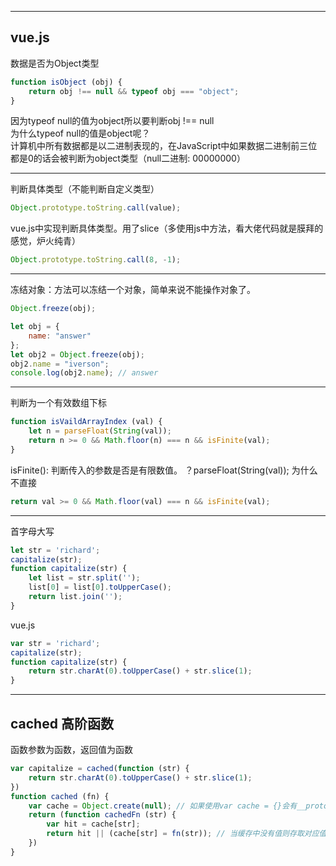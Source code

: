 <!--
 * @Author: Richard Chiang
 * @Date: 2019-09-02 16:38:39
 * @LastEditrors: Richard Chiang
 * @LastEditTime: 2020-07-08 17:28:00
 * @Description:  
 * @Email: 19875991227@163.com
 -->

---
## vue.js
数据是否为Object类型  
```js
function isObject (obj) {
    return obj !== null && typeof obj === "object";
}
```
因为typeof null的值为object所以要判断obj !== null  
为什么typeof null的值是object呢？  
计算机中所有数据都是以二进制表现的，在JavaScript中如果数据二进制前三位都是0的话会被判断为object类型（null二进制: 00000000）  

---
判断具体类型（不能判断自定义类型）
```js
Object.prototype.toString.call(value);
```
vue.js中实现判断具体类型。用了slice（多使用js中方法，看大佬代码就是膜拜的感觉，炉火纯青）  
```js
Object.prototype.toString.call(8, -1);
```

---
冻结对象：方法可以冻结一个对象，简单来说不能操作对象了。
```js
Object.freeze(obj);
```
```js
let obj = {
    name: "answer"
};
let obj2 = Object.freeze(obj);
obj2.name = "iverson";
console.log(obj2.name); // answer
```

---
判断为一个有效数组下标
```js
function isVaildArrayIndex (val) {
    let n = parseFloat(String(val));
    return n >= 0 && Math.floor(n) === n && isFinite(val);
}
```
isFinite(): 判断传入的参数是否是有限数值。
？parseFloat(String(val));
为什么不直接
```js
return val >= 0 && Math.floor(val) === n && isFinite(val);
```

---
首字母大写
```js
let str = 'richard';
capitalize(str);
function capitalize(str) {
    let list = str.split('');
    list[0] = list[0].toUpperCase();
    return list.join('');
}
```

vue.js
```js
var str = 'richard';
capitalize(str);
function capitalize(str) {
    return str.charAt(0).toUpperCase() + str.slice(1);
}
```

---
## cached 高阶函数
函数参数为函数，返回值为函数
```js
var capitalize = cached(function (str) {
    return str.charAt(0).toUpperCase() + str.slice(1);
})
function cached (fn) {
    var cache = Object.create(null); // 如果使用var cache = {}会有__proto__，影响性能
    return (function cachedFn (str) {
        var hit = cache[str];
        return hit || (cache[str] = fn(str)); // 当缓存中没有值则存取对应值
    })
}
```